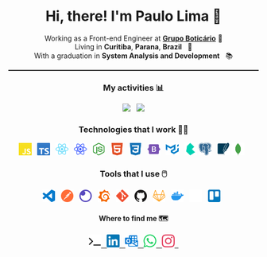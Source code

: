 <h1 align="center">
  Hi, there! I'm Paulo Lima 🤘️
</h1>

<p align="center">
   Working as a Front-end Engineer at <b><a href="https://www.grupoboticario.com.br/en/Pages/Home.aspx">Grupo Boticário</a></b> 👔️
   </br>
   Living in <b>Curitiba</b>, <b>Parana</b>, <b>Brazil</b> &nbsp; 📌
   </br>
   With a graduation in <b>System Analysis and Development</b> &nbsp; 📚️
</p>

<hr style="border-top: 1px dotted"/>

<h3 align="center">
  My activities 📊️
</h2>

<div align="center">
  <img width="47.7%" src="https://github-readme-stats.vercel.app/api?username=paulophlp&theme=radical" />
  &nbsp;
  <img width="40%" src="https://github-readme-stats.vercel.app/api/top-langs/?username=paulophlp&layout=compact&theme=radical" />
</div>

<h3 align="center">
  Technologies that I work 👨‍💻️
</h3>

<p align=center>
  <img src="images/technologies/javascript.svg" width="5%" /> &nbsp;
  <img src="images/technologies/typescript.svg" width="5%"/> &nbsp;
  <img src="images/technologies/react.svg" width="5%"/> &nbsp;
  <img src="images/technologies/native.svg" width="5%"/> &nbsp;
  <img src="images/technologies/node.svg" width="5%"/> &nbsp;
  <img src="images/technologies/html.svg" width="5%"/> &nbsp;
  <img src="images/technologies/css.svg" width="5%"/> &nbsp;
  <img src="images/technologies/bootstrap.svg" width="5%"/> &nbsp;
  <img src="images/technologies/material.svg" width="5%"/> &nbsp;
  <img src="images/technologies/bulma.svg" width="5%"/> 
  <img src="images/technologies/postgresql.svg" width="5%"/> &nbsp;
  <img src="images/technologies/sqlite.svg" width="5%"/>
  <img src="images/technologies/mongodb.svg" width="5%"/> &nbsp;
</p>

<h3 align="center">
  Tools that I use 🖱️
</h3>

<p align=center>
  <img src="images/tools/vscode.svg" width="5%" /> &nbsp;
  <img src="images/tools/postman.svg" width="5%" /> &nbsp;
  <img src="images/tools/insomnia.svg" width="5%" /> &nbsp;
  <img src="images/tools/grafana.svg" width="5%" /> &nbsp;
  <img src="images/tools/git.svg" width="5%" /> &nbsp;
  <img src="images/tools/github.svg" width="5%" /> &nbsp;
  <img src="images/tools/gitlab.svg" width="5%" /> &nbsp;
  <img src="images/tools/docker.svg" width="5%" /> &nbsp;
  <img src="images/tools/notion.svg" width="5%" /> &nbsp;
  <img src="images/tools/trello.svg" width="5%" /> &nbsp;
</p>

<h4 align="center">
  Where to find me 🗺️
</h4>

<p align=center>
  <a
    href="https://paulophlp.github.io/portfolio/"
  >
    <img src="images/social/favicon.ico" width="5%" /> &nbsp;
  </a>
  <a
    href="https://www.linkedin.com/in/paulo-lima-1218a9149/" 
  >
    <img src="images/social/linkedin.svg" width="5%" /> &nbsp;
  </a>
  <a
    href="mailto:paulo.phlp@outlook.com" 
  >
    <img src="images/social/outlook.svg" width="5%" /> &nbsp;
  </a>
  <a
    href="https://web.whatsapp.com/send?phone=+5541997835546" 
  >
    <img src="images/social/whatsapp.svg" width="5%" /> &nbsp;
  </a>
  <a
    href="https://www.instagram.com/pauleta_mexicana" 
  >
  <img src="images/social/instagram.svg" width="5%" /> &nbsp;
  </a>
</p>
